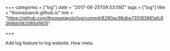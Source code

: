 +++
categories = ["log"]
date = "2017-06-25T09:53:09Z"
tags = ["log"]
title = "thomastanck.github.io"
link = "https://github.com/thomastanck/log/commit/8280ac96dbe735183961afc9369bb062085d1605"

+++

Add log feature to log website. How meta.
